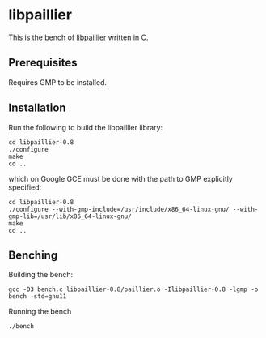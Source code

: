 # libpaillier

This is the bench of [libpaillier](http://acsc.cs.utexas.edu/libpaillier/) written in C.

## Prerequisites

Requires GMP to be installed.


## Installation

Run the following to build the libpaillier library:
```
cd libpaillier-0.8
./configure
make
cd ..
```
which on Google GCE must be done with the path to GMP explicitly specified:
```
cd libpaillier-0.8
./configure --with-gmp-include=/usr/include/x86_64-linux-gnu/ --with-gmp-lib=/usr/lib/x86_64-linux-gnu/
make
cd ..
```


## Benching

Building the bench:
```
gcc -O3 bench.c libpaillier-0.8/paillier.o -Ilibpaillier-0.8 -lgmp -o bench -std=gnu11
```

Running the bench
```
./bench
```
